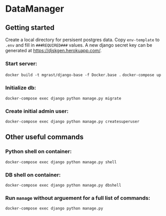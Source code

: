 # DataManager
 
## Getting started

Create a local directory for persisent postgres data. Copy `env-template` to `.env` and fill in `###REQUIRED###` values. A new django secret key can be generated at https://djskgen.herokuapp.com/.

### Start server:
```docker build -t mgrast/django-base -f Docker.base .```
```docker-compose up```

### Initialize db:
```docker-compose exec django python manage.py migrate```

### Create initial admin user:
```docker-compose exec django python manage.py createsuperuser``` 


## Other useful commands

### Python shell on container:
```docker-compose exec django python manage.py shell```

### DB shell on container:    
```docker-compose exec django python manage.py dbshell```

### Run `manage` without arguement for a full list of commands:
```docker-compose exec django python manage.py```



